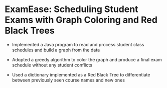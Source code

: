 # ExamEase: Scheduling Student Exams with Graph Coloring and Red Black Trees

- Implemented a Java program to read and process student class schedules and build a graph from the data

- Adopted a greedy algorithm to color the graph and produce a final exam schedule without any student conflicts

- Used a dictionary implemented as a Red Black Tree to differentiate between previously seen course names and new ones

